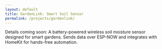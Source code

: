 ```yaml
---
layout: default
title: GardenLink: Smart Soil Sensor
permalink: /projects/gardenlink/
---
```


<p>Details coming soon: A battery-powered wireless soil moisture sensor designed for smart gardens. Sends data over ESP-NOW and integrates with HomeKit for hands-free automation.</p>
